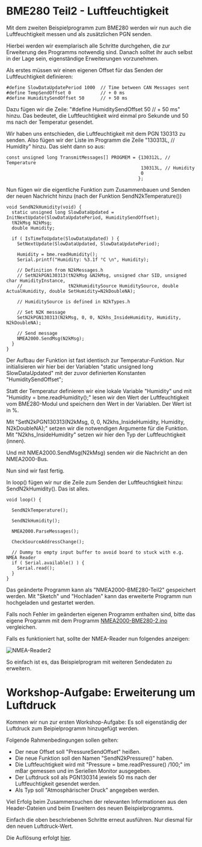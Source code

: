 # BME280 Teil2 - Luftfeuchtigkeit

Mit dem zweiten Beispielprogramm zum BME280 werden wir nun auch die Luftfeuchtigkeit messen und als zusätzlichen PGN senden.

Hierbei werden wir exemplarisch alle Schritte durchgehen, die zur Erweiterung des Programms notwendig sind. Danach solltet ihr auch selbst in der Lage sein, eigenständige Erweiterungen vorzunehmen. 

Als erstes müssen wir einen eigenen Offset für das Senden der Luftfeuchtigkeit definieren:

```
#define SlowDataUpdatePeriod 1000  // Time between CAN Messages sent
#define TempSendOffset 0           // + 0 ms
#define HumiditySendOffset 50      // + 50 ms
````

Dazu fügen wir die Zeile: "#define HumiditySendOffset 50      // + 50 ms" hinzu.
Das bedeutet, die Luftfeuchtigkeit wird einmal pro Sekunde und 50 ms nach der Temperatur gesendet.

Wir haben uns entschieden, die Luftfeuchtigkeit mit dem PGN 130313 zu senden. Also fügen wir der Liste im Programm die Zeile "130313L, // Humidity" hinzu.
Das sieht dann so aus:

```
const unsigned long TransmitMessages[] PROGMEM = {130312L, // Temperature
                                                  130313L, // Humidity
                                                  0
                                                 };
````

Nun fügen wir die eigentliche Funktion zum Zusammenbauen und Senden der neuen Nachricht hinzu (nach der Funktion SendN2kTemperature())

```
void SendN2kHumidity(void) {
  static unsigned long SlowDataUpdated = InitNextUpdate(SlowDataUpdatePeriod, HumiditySendOffset);
  tN2kMsg N2kMsg;
  double Humidity;        

  if ( IsTimeToUpdate(SlowDataUpdated) ) {
    SetNextUpdate(SlowDataUpdated, SlowDataUpdatePeriod);
        
    Humidity = bme.readHumidity();
    Serial.printf("Humidity: %3.1f °C \n", Humidity);

    // Definition from N2kMessages.h
    // SetN2kPGN130313(tN2kMsg &N2kMsg, unsigned char SID, unsigned char HumidityInstance,
    //                 tN2kHumiditySource HumiditySource, double ActualHumidity, double SetHumidity=N2kDoubleNA);
    
    // HumiditySource is defined in N2kTypes.h

    // Set N2K message
    SetN2kPGN130313(N2kMsg, 0, 0, N2khs_InsideHumidity, Humidity, N2kDoubleNA);
    
    // Send message
    NMEA2000.SendMsg(N2kMsg);
  }
}
```

Der Aufbau der Funktion ist fast identisch zur Temperatur-Funktion. Nur initialisieren wir hier bei der Variablen "static unsigned long SlowDataUpdated" mit der zuvor definierten Konstanten "HumiditySendOffset";

Statt der Temperatur definieren wir eine lokale Variable "Humidity" und mit "Humidity = bme.readHumidity();" lesen wir den Wert der Luftfeuchtigkeit vom BME280-Modul und speichern den Wert in der Variablen. Der Wert ist in %.

Mit "SetN2kPGN130313(N2kMsg, 0, 0, N2khs_InsideHumidity, Humidity, N2kDoubleNA);" setzen wir die notwendigen Argumente für die Funktion. Mit "N2khs_InsideHumidity" setzen wir hier den Typ der Luftfeuchtigkeit (innen).

Und mit NMEA2000.SendMsg(N2kMsg) senden wir die Nachricht an den NMEA2000-Bus.

Nun sind wir fast fertig.

In loop() fügen wir nur die Zeile zum Senden der Luftfeuchtigkeit hinzu: SendN2kHumidity(). Das ist alles.

```
void loop() {

  SendN2kTemperature();
  
  SendN2kHumidity();

  NMEA2000.ParseMessages();

  CheckSourceAddressChange();
  
  // Dummy to empty input buffer to avoid board to stuck with e.g. NMEA Reader
  if ( Serial.available() ) {
    Serial.read();
  }
}
```

Das geänderte Programm kann als "NMEA2000-BME280-Teil2" gespeichert werden.
Mit "Sketch" und "Hochladen" kann das erweiterte Programm nun hochgeladen und gestartet werden.

Falls noch Fehler im geänderten eigenen Programm enthalten sind, bitte das eigene Programm mit dem Programm [NMEA2000-BME280-2.ino](https://github.com/AK-Homberger/NMEA2000-Workshop/blob/main/Software/NMEA2000-BME280-2/NMEA2000-BME280-2.ino) vergleichen.

Falls es funktioniert hat, sollte der NMEA-Reader nun folgendes anzeigen:

![NMEA-Reader2](https://github.com/AK-Homberger/NMEA-Workshop/blob/main/Bilder/NMEAReader-2.png)


So einfach ist es, das Beispielprogram mit weiteren Sendedaten zu erweitern.

# Workshop-Aufgabe: Erweiterung um Luftdruck

Kommen wir nun zur ersten Workshop-Aufgabe: Es soll eigenständig der Luftdruck zum Beipielprogramm hinzugefügt werden.

Folgende Rahmenbedingungen sollen gelten:

- Der neue Offset soll "PressureSendOffset" heißen.
- Die neue Funktion soll den Namen "SendN2kPressure()" haben.
- Die Luftfeuchtigkeit wird mit "Pressure = bme.readPressure() /100;" im mBar gemessen und im Seriellen Monitor ausgegeben.
- Der Luftdruck soll als PGN130314 jewiels 50 ms nach der Luftfeuchtigkeit gesendet werden.
- Als Typ soll "Atmosphärischer Druck" angegeben werden.

Viel Erfolg beim Zusammensuchen der relevanten Informationen aus den Header-Dateien und beim Erweitern des neuen Beispielprogramms.

Einfach die oben beschriebenen Schritte erneut ausführen. Nur diesmal für den neuen Luftdruck-Wert.

Die Auflösung erfolgt [hier](https://github.com/AK-Homberger/NMEA-Workshop/blob/main/BME280-3.md).

